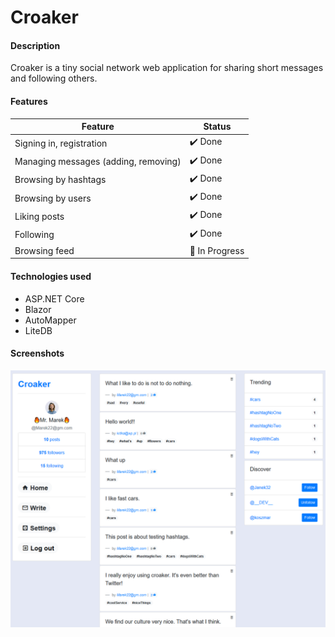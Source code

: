 # Croaker

#### Description
Croaker is a tiny social network web application for sharing short messages and following others.

#### Features
| Feature  | Status |
| ------------ | ------------ |
| Signing in, registration | ✔️ Done   |
| Managing messages (adding, removing) |  ✔️ Done |
| Browsing by hashtags | ✔️ Done |
| Browsing by users | ✔️ Done |
| Liking posts | ✔️ Done  |
| Following| ✔️ Done  |
| Browsing feed | 🚧 In Progress   |


#### Technologies used
- ASP.NET Core
- Blazor
- AutoMapper
- LiteDB

#### Screenshots

![Home screen](/Screenshots/scr1-v2.png "Home screen")